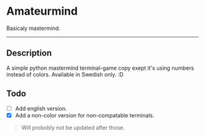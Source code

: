 # Amateurmind
Basicaly mastermind.

---
## Description
A simple python mastermind terminal-game copy exept it's using numbers instead of colors. Available in Swedish only. :D

## Todo
- [ ] Add english version.
- [x] Add a non-color version for non-compatable terminals.

> Will probobly not be updated after those.
